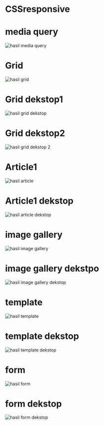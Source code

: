 # CSSresponsive
<h1>media query</h1>

![hasil media query](https://user-images.githubusercontent.com/88295945/129683896-51628e0a-e751-46b1-91bb-75193dd179de.jpg)
<h1>Grid</h1>

![hasil grid](https://user-images.githubusercontent.com/88295945/129683967-da073e96-6cea-44b7-b33a-79d79ebd72d5.jpg)
<h1>Grid dekstop1</h1>

![hasil grid dekstop](https://user-images.githubusercontent.com/88295945/129684021-d809ef60-56eb-4f71-baef-f887ae0754cf.jpg)
<h1>Grid dekstop2</h1>

![hasil grid dekstop 2](https://user-images.githubusercontent.com/88295945/129684067-e5f2c210-2608-4eb5-8b7a-682bac0dfed7.jpg)
<h1>Article1</h1>

![hasil article](https://user-images.githubusercontent.com/88295945/129684148-aed4a42a-7a30-4d92-b75d-2f2b0701a225.jpg)
<h1>Article1 dekstop</h1>

![hasil article dekstop](https://user-images.githubusercontent.com/88295945/129684318-69e2b11d-e38f-4584-b118-277b6c11000b.jpg)
<h1>image gallery</h1>

![hasil image gallery](https://user-images.githubusercontent.com/88295945/129684385-e2453633-4cce-487c-8717-f47f8630fc46.jpg)
<h1>image gallery dekstpo</h1>

![hasil image gallery dekstop](https://user-images.githubusercontent.com/88295945/129684377-386ba13a-6cbe-4ac9-bb37-bf57cbe9b2cb.jpg)
<h1>template</h1>

![hasil template](https://user-images.githubusercontent.com/88295945/129684483-d195bf2d-486d-44b2-aae5-05fe63537555.jpg)
<h1>template dekstop</h1>

![hasil template dekstop](https://user-images.githubusercontent.com/88295945/129684479-87291f8d-28e1-4601-826d-564bb1a3cf55.jpg)
<h1>form</h1>

![hasil form](https://user-images.githubusercontent.com/88295945/129684687-3027e75d-7fc6-44a4-8513-efa6452cf336.jpg)
<h1>form dekstop</h1>

![hasil form dekstop](https://user-images.githubusercontent.com/88295945/129684682-9475050b-ac24-492a-9251-328ec4664a02.jpg)
